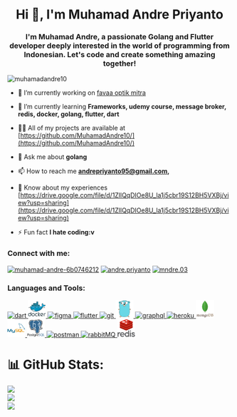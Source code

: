 <h1 align="center">Hi 👋, I'm Muhamad Andre Priyanto</h1>
<h3 align="center">I'm Muhamad Andre, a passionate Golang and Flutter developer deeply interested in the world of programming from Indonesian. Let's code and create something amazing together!</h3>

<p align="left"> <img src="https://komarev.com/ghpvc/?username=muhamadandre10&label=Profile%20views&color=0e75b6&style=flat" alt="muhamadandre10" /> </p>

- 🔭 I’m currently working on [favaa optik mitra](https://github.com/MuhamadAndre10/mitra-favaa-api)

- 🌱 I’m currently learning **Frameworks, udemy course, message broker, redis, docker, golang, flutter, dart**

- 👨‍💻 All of my projects are available at [https://github.com/MuhamadAndre10/](https://github.com/MuhamadAndre10/)

- 💬 Ask me about **golang**

- 📫 How to reach me **andrepriyanto95@gmail.com,**

- 📄 Know about my experiences [https://drive.google.com/file/d/1ZllQqDIOe8U_la1j5cbr19S12BH5VXBj/view?usp=sharing](https://drive.google.com/file/d/1ZllQqDIOe8U_la1j5cbr19S12BH5VXBj/view?usp=sharing)

- ⚡ Fun fact **I hate coding:v**

<h3 align="left">Connect with me:</h3>
<p align="left">
<a href="https://linkedin.com/in/muhamad-andre-6b0746212" target="blank"><img align="center" src="https://raw.githubusercontent.com/rahuldkjain/github-profile-readme-generator/master/src/images/icons/Social/linked-in-alt.svg" alt="muhamad-andre-6b0746212" height="30" width="40" /></a>
<a href="https://web.facebook.com/andre.priyanto.545" target="blank"><img align="center" src="https://raw.githubusercontent.com/rahuldkjain/github-profile-readme-generator/master/src/images/icons/Social/facebook.svg" alt="andre.priyanto" height="30" width="40" /></a>
<a href="https://instagram.com/mndre.03" target="blank"><img align="center" src="https://raw.githubusercontent.com/rahuldkjain/github-profile-readme-generator/master/src/images/icons/Social/instagram.svg" alt="mndre.03" height="30" width="40" /></a>
</p>

<h3 align="left">Languages and Tools:</h3>
<p align="left"> <a href="https://dart.dev" target="_blank" rel="noreferrer"> <img src="https://www.vectorlogo.zone/logos/dartlang/dartlang-icon.svg" alt="dart" width="40" height="40"/> </a> <a href="https://www.docker.com/" target="_blank" rel="noreferrer"> <img src="https://raw.githubusercontent.com/devicons/devicon/master/icons/docker/docker-original-wordmark.svg" alt="docker" width="40" height="40"/> </a> <a href="https://www.figma.com/" target="_blank" rel="noreferrer"> <img src="https://www.vectorlogo.zone/logos/figma/figma-icon.svg" alt="figma" width="40" height="40"/> </a> <a href="https://flutter.dev" target="_blank" rel="noreferrer"> <img src="https://www.vectorlogo.zone/logos/flutterio/flutterio-icon.svg" alt="flutter" width="40" height="40"/> </a> <a href="https://git-scm.com/" target="_blank" rel="noreferrer"> <img src="https://www.vectorlogo.zone/logos/git-scm/git-scm-icon.svg" alt="git" width="40" height="40"/> </a> <a href="https://golang.org" target="_blank" rel="noreferrer"> <img src="https://raw.githubusercontent.com/devicons/devicon/master/icons/go/go-original.svg" alt="go" width="40" height="40"/> </a> <a href="https://graphql.org" target="_blank" rel="noreferrer"> <img src="https://www.vectorlogo.zone/logos/graphql/graphql-icon.svg" alt="graphql" width="40" height="40"/> </a> <a href="https://heroku.com" target="_blank" rel="noreferrer"> <img src="https://www.vectorlogo.zone/logos/heroku/heroku-icon.svg" alt="heroku" width="40" height="40"/> </a> <a href="https://www.mongodb.com/" target="_blank" rel="noreferrer"> <img src="https://raw.githubusercontent.com/devicons/devicon/master/icons/mongodb/mongodb-original-wordmark.svg" alt="mongodb" width="40" height="40"/> </a> <a href="https://www.mysql.com/" target="_blank" rel="noreferrer"> <img src="https://raw.githubusercontent.com/devicons/devicon/master/icons/mysql/mysql-original-wordmark.svg" alt="mysql" width="40" height="40"/> </a> <a href="https://www.postgresql.org" target="_blank" rel="noreferrer"> <img src="https://raw.githubusercontent.com/devicons/devicon/master/icons/postgresql/postgresql-original-wordmark.svg" alt="postgresql" width="40" height="40"/> </a> <a href="https://postman.com" target="_blank" rel="noreferrer"> <img src="https://www.vectorlogo.zone/logos/getpostman/getpostman-icon.svg" alt="postman" width="40" height="40"/> </a> <a href="https://www.rabbitmq.com" target="_blank" rel="noreferrer"> <img src="https://www.vectorlogo.zone/logos/rabbitmq/rabbitmq-icon.svg" alt="rabbitMQ" width="40" height="40"/> </a> <a href="https://redis.io" target="_blank" rel="noreferrer"> <img src="https://raw.githubusercontent.com/devicons/devicon/master/icons/redis/redis-original-wordmark.svg" alt="redis" width="40" height="40"/> </a> </p>


# 📊 GitHub Stats:
![](https://github-readme-stats.vercel.app/api?username=muhamadAndre10&theme=dark&hide_border=false&include_all_commits=false&count_private=false)<br/>
![](https://github-readme-streak-stats.herokuapp.com/?user=muhamadAndre10&theme=dark&hide_border=false)<br/>
![](https://github-readme-stats.vercel.app/api/top-langs/?username=muhamadAndre10&theme=dark&hide_border=false&include_all_commits=false&count_private=false&layout=compact)


